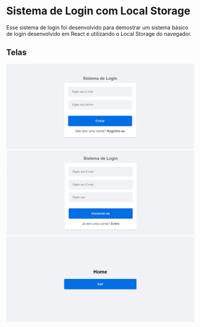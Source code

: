 # Sistema de Login com Local Storage

Esse sistema de login foi desenvolvido para demostrar um sistema básico de login desenvolvido em React e utilizando o Local Storage do navegador.

## Telas

<img src="img/Login.png">
<img src="img/Cadastro.png">
<img src="img/Home.png">